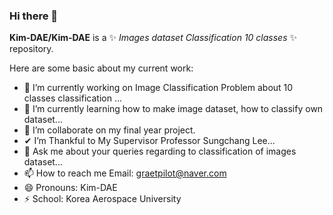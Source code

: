 ### Hi there 👋

**Kim-DAE/Kim-DAE** is a ✨ _Images dataset Classification 10 classes_ ✨ repository.

Here are some basic about my current work:

- 🔭 I’m currently working on Image Classification Problem about 10 classes classification ...
- 🌱 I’m currently learning how to make image dataset, how to classify own dataset...
- 👯 I’m collaborate on my final year project.
- ✔ I’m Thankful to My Supervisor Professor Sungchang Lee...
- 💬 Ask me about your queries regarding to classification of images dataset...
- 📫 How to reach me Email: graetpilot@naver.com 
- 😄 Pronouns: Kim-DAE
- ⚡ School: Korea Aerospace University 
